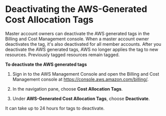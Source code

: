 # Deactivating the AWS\-Generated Cost Allocation Tags<a name="deactivate-built-in-tags"></a>

Master account owners can deactivate the AWS generated tags in the Billing and Cost Management console\. When a master account owner deactivates the tag, it's also deactivated for all member accounts\. After you deactivate the AWS generated tags, AWS no longer applies the tag to new resources\. Previously tagged resources remain tagged\.<a name="deactivate-built-in-tag"></a>

**To deactivate the AWS generated tags**

1. Sign in to the AWS Management Console and open the Billing and Cost Management console at [https://console\.aws\.amazon\.com/billing/](https://console.aws.amazon.com/billing/)\.

1. In the navigation pane, choose **Cost Allocation Tags**\.

1. Under **AWS\-Generated Cost Allocation Tags**, choose **Deactivate**\.

It can take up to 24 hours for tags to deactivate\.